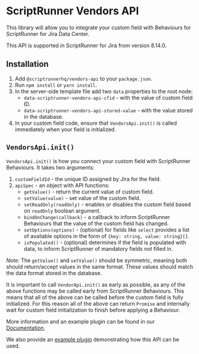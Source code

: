 # ScriptRunner Vendors API

This library will allow you to integrate your custom field with Behaviours for ScriptRunner for Jira Data Center.

This API is supported in ScriptRunner for Jira from version 8.14.0.

## Installation

1. Add `@scriptrunnerhq/vendors-api` to your `package.json`.
2. Run `npm install` or `yarn install`.
3. In the server-side template file add two `data` properties to the root node:
   * `data-scriptrunner-vendors-api-cfid` - with the value of custom field ID.
   * `data-scriptrunner-vendors-api-stored-value` - with the value stored in the database.
4. In your custom field code, ensure that `VendorsApi.init()` is called immediately when your field is initialized.

## `VendorsApi.init()`

`VendorsApi.init()` is how you connect your custom field with ScriptRunner Behaviours.
It takes two arguments:
1. `customFieldId` - the unique ID assigned by Jira for the field.
2. `apiSpec` - an object with API functions:
    * `getValue()` - return the current value of custom field.
    * `setValue(value)` -  set value of the custom field.
    * `setReadOnly(readOnly)` - enables or disables the custom field based on `readOnly` boolean argument.
    * `bindOnChange(callback)` - a callback to inform ScriptRunner Behaviours that the value of the custom field has changed.
    * `setOptions(options)` - (optional) for fields like `select` provides a list of available options in the form of `{key: string, value: string}[]`.
    * `isPopulated()` - (optional) determines if the field is populated with data, to inform ScriptRunner of mandatory fields not filled in.

_Note:_ The `getValue()` and `setValue()` should be symmetric, meaning both should return/accept values in the same format.
These values should match the data format stored in the database.

It is important to call `VendorApi.init()` as early as possible, as any of the above functions may be called early from
ScriptRunner Behaviours. This means that all of the above can be called before the custom field is fully initialized.
For this reason all of the above can return `Promise` and internally wait for custom field initialization to finish
before applying a Behaviour.

More information and an example plugin can be found in our [Documentation](https://docs.adaptavist.com/display/_PK/SR4JS/vendors-api).

We also provide an [example plugin](https://github.com/scriptrunnerhq/vendors-api-example) demonstrating how this API can be used.
